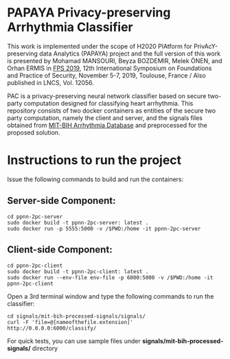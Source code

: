 # PAPAYA Privacy-preserving Arrhythmia Classifier

This work is implemented under the scope of H2020 PlAtform for PrivAcY-preserving data Analytics (PAPAYA) project and the full version of this work is presented by Mohamad MANSOURI, Beyza BOZDEMIR, Melek ÖNEN, and Orhan ERMIS in [FPS 2019](https://fps2019.sciencesconf.org/), 12th International Symposium on Foundations and Practice of Security, November 5-7, 2019, Toulouse, France / Also published in LNCS, Vol. 12056.

PAC is a privacy-preserving neural network classifier based on secure two-party computation designed for classifying heart arrhythmia. This repository consists of two docker containers as entities of the secure two party computation, namely the client and server, and the signals files obtained from [MIT-BIH Arrhythmia Database](https://www.physionet.org/content/mitdb/1.0.0/) and preprocessed for the proposed solution.

# Instructions to run the project

Issue the following commands to build and run the containers:

## Server-side Component:
```
cd ppnn-2pc-server
sudo docker build -t ppnn-2pc-server: latest .
sudo docker run -p 5555:5000 -v /$PWD:/home -it ppnn-2pc-server
```

## Client-side Component:
```
cd ppnn-2pc-client
sudo docker build -t ppnn-2pc-client: latest .
sudo docker run --env-file env-file -p 6000:5000 -v /$PWD:/home -it ppnn-2pc-client
```
Open a 3rd terminal window and type the following commands to run the classifier:

```
cd signals/mit-bih-processed-signals/signals/
curl -F 'file=@[nameofthefile.extension]' http://0.0.0.0:6000/classify/
```

For quick tests, you can use sample files under **signals/mit-bih-processed-signals/** directory


